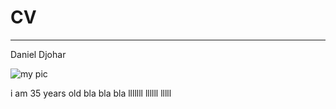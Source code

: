 # CV
---
Daniel Djohar

![my pic](https://encrypted-tbn0.gstatic.com/images?q=tbn%3AANd9GcRpcRuK4q3RC8mRaMD8ashF1LY_SSbRwmOSy_oLx1hiFmEiMkvS&usqp=CAU)

i am 35 years old bla bla bla
lllllll llllll lllll
